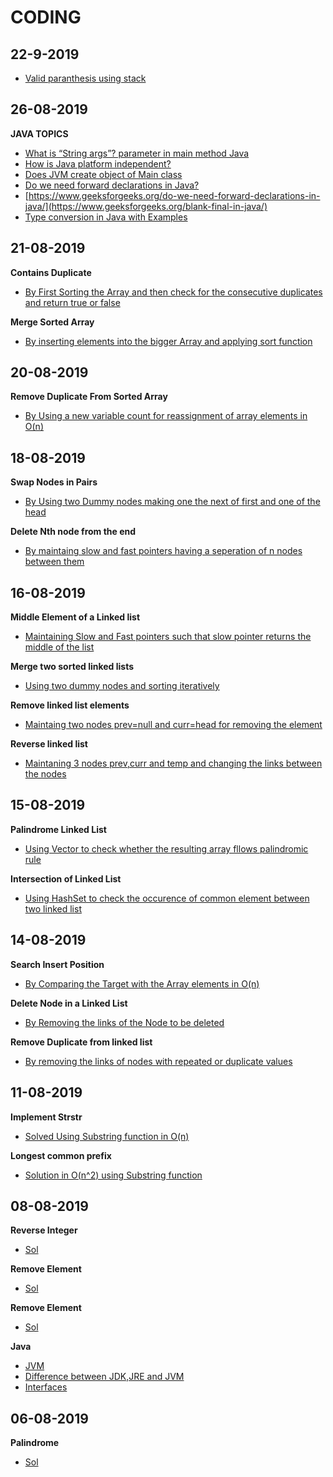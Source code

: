 # CODING

## 22-9-2019

- [Valid paranthesis using stack](https://github.com/SaurabhPuri2265/Coding/tree/master/valid%20paranthesis)

## 26-08-2019

**JAVA TOPICS**
- [What is “String args”? parameter in main method Java](https://stackoverflow.com/questions/890966/what-is-string-args-parameter-in-main-method-java)
- [How is Java platform independent?](https://www.geeksforgeeks.org/java-platform-independent)
- [Does JVM create object of Main class](https://www.geeksforgeeks.org/jvm-create-object-main-class-class-contains-main/)
- [Do we need forward declarations in Java?](https://www.geeksforgeeks.org/do-we-need-forward-declarations-in-java/)
- [https://www.geeksforgeeks.org/do-we-need-forward-declarations-in-java/](https://www.geeksforgeeks.org/blank-final-in-java/)
- [Type conversion in Java with Examples](https://www.geeksforgeeks.org/type-conversion-java-examples/)


## 21-08-2019

**Contains Duplicate**
- [By First Sorting the Array and then check for the consecutive duplicates and return true or false](https://github.com/SaurabhPuri2265/Coding/blob/master/contains%20duplicate)

**Merge Sorted Array**
- [By inserting elements into the bigger Array and applying sort function](https://github.com/SaurabhPuri2265/Coding/blob/master/Merge%20Sorted%20Array)

## 20-08-2019

**Remove Duplicate From Sorted Array**
- [By Using a new variable count for reassignment of array elements in O(n)](https://github.com/SaurabhPuri2265/Coding/blob/master/Remove%20Duplicate%20from%20Sorted%20Array)

## 18-08-2019

**Swap Nodes in Pairs**
- [By Using two Dummy nodes making one the next of first and one of the head](https://github.com/SaurabhPuri2265/Coding/tree/master/Swap%20Nodes%20In%20pairs)

**Delete Nth node from the end**
- [By maintaing slow and fast pointers having a seperation of n nodes between them](https://github.com/SaurabhPuri2265/Coding/tree/master/Delete%20Nth%20node%20from%20the%20end)

## 16-08-2019

**Middle Element of a Linked list**
- [Maintaining Slow and Fast pointers such that slow pointer returns the middle of the list](https://github.com/SaurabhPuri2265/Coding/tree/master/Middle%20element%20of%20linked%20list)

**Merge two sorted linked lists**
- [Using two dummy nodes and sorting iteratively](https://github.com/SaurabhPuri2265/Coding/tree/master/Merge%20two%20linked%20lists)

**Remove linked list elements**
- [Maintaing two nodes prev=null and curr=head for removing the element](https://github.com/SaurabhPuri2265/Coding/tree/master/Remove%20linked%20list%20elements)

**Reverse linked list**
- [Maintaning 3 nodes prev,curr and temp and changing the links between the nodes](https://github.com/SaurabhPuri2265/Coding/tree/master/reverse%20linked%20list)

## 15-08-2019

**Palindrome Linked List**
- [Using Vector to check whether the resulting array fllows palindromic rule](https://github.com/SaurabhPuri2265/Coding/tree/master/palindrome%20linked%20list)

**Intersection of Linked List**
- [Using HashSet to check the occurence of common element between two linked list](https://github.com/SaurabhPuri2265/Coding/tree/master/intersection%20of%20linked%20list)

## 14-08-2019

**Search Insert Position**
- [By Comparing the Target with the Array elements in O(n)](https://github.com/SaurabhPuri2265/Coding/tree/master/Search%20Insert%20Position)

**Delete Node in a Linked List**
- [By Removing the links of the Node to be deleted](https://github.com/SaurabhPuri2265/Coding/tree/master/Delete%20Node%20in%20a%20linked%20list)

**Remove Duplicate from linked list**
- [By removing the links of nodes with repeated or duplicate values](https://github.com/SaurabhPuri2265/Coding/tree/master/Remove%20duplicate%20from%20linked%20list)

## 11-08-2019

**Implement Strstr**
- [Solved Using Substring function in O(n)](https://github.com/SaurabhPuri2265/Coding/tree/master/Implement%20StrStr())

**Longest common prefix**
- [Solution in O(n^2) using Substring function](https://github.com/SaurabhPuri2265/Coding/tree/master/longest%20common%20prefix)

## 08-08-2019

**Reverse Integer**
- [Sol](https://github.com/SaurabhPuri2265/Coding/blob/master/Reverse%20Integer/Sol.txt)

**Remove Element**
- [Sol](https://github.com/SaurabhPuri2265/Coding/blob/master/Remove%20element/sol.txt)

**Remove Element**
- [Sol](https://github.com/SaurabhPuri2265/Coding/tree/master/Remove%20duplicate)



**Java**
- [JVM](https://www.geeksforgeeks.org/jvm-works-jvm-architecture/)
- [Difference between JDK,JRE and JVM](https://www.geeksforgeeks.org/differences-jdk-jre-jvm/)
- [Interfaces](https://www.geeksforgeeks.org/interfaces-in-java/)


## 06-08-2019

**Palindrome**
- [Sol](https://github.com/SaurabhPuri2265/Coding/blob/master/palindrome/palindrome.txt)




